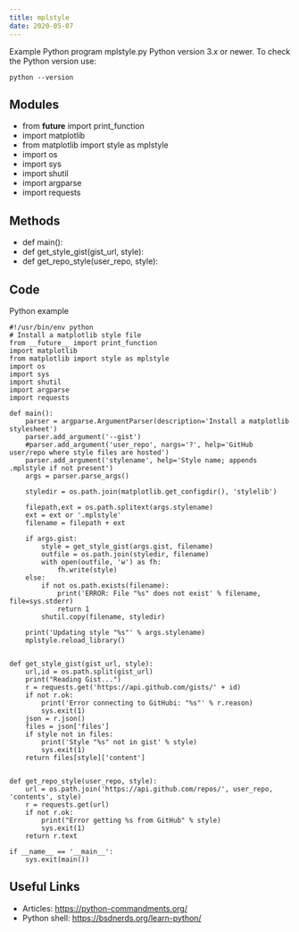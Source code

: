 ```yaml
---
title: mplstyle
date: 2020-05-07
---
```

Example Python program mplstyle.py
Python version 3.x or newer.
To check the Python version use:

    python --version

## Modules

* from __future__ import print_function
* import matplotlib
* from matplotlib import style as mplstyle
* import os
* import sys
* import shutil
* import argparse
* import requests

## Methods

* def main():
* def get_style_gist(gist_url, style):
* def get_repo_style(user_repo, style):

## Code

Python example

    #!/usr/bin/env python
    # Install a matplotlib style file
    from __future__ import print_function
    import matplotlib
    from matplotlib import style as mplstyle
    import os
    import sys
    import shutil
    import argparse
    import requests
    
    def main():
        parser = argparse.ArgumentParser(description='Install a matplotlib stylesheet')
        parser.add_argument('--gist')
        #parser.add_argument('user_repo', nargs='?', help='GitHub user/repo where style files are hosted')
        parser.add_argument('stylename', help='Style name; appends .mplstyle if not present')
        args = parser.parse_args()
    
        styledir = os.path.join(matplotlib.get_configdir(), 'stylelib')
    
        filepath,ext = os.path.splitext(args.stylename)
        ext = ext or '.mplstyle'
        filename = filepath + ext
    
        if args.gist:
            style = get_style_gist(args.gist, filename)
            outfile = os.path.join(styledir, filename)
            with open(outfile, 'w') as fh:
                fh.write(style)
        else:
            if not os.path.exists(filename):
                print('ERROR: File "%s" does not exist' % filename, file=sys.stderr)
                return 1
            shutil.copy(filename, styledir)
    
        print('Updating style "%s"' % args.stylename)
        mplstyle.reload_library()
    
    
    def get_style_gist(gist_url, style):
        url,id = os.path.split(gist_url)
        print("Reading Gist...")
        r = requests.get('https://api.github.com/gists/' + id)
        if not r.ok:
            print('Error connecting to GitHubi: "%s"' % r.reason)
            sys.exit(1)
        json = r.json()
        files = json['files']
        if style not in files:
            print('Style "%s" not in gist' % style)
            sys.exit(1)
        return files[style]['content']
    
    
    def get_repo_style(user_repo, style):
        url = os.path.join('https://api.github.com/repos/', user_repo, 'contents', style)
        r = requests.get(url)
        if not r.ok:
            print("Error getting %s from GitHub" % style)
            sys.exit(1)
        return r.text
    
    if __name__ == '__main__':
        sys.exit(main())
    

## Useful Links

- Articles: https://python-commandments.org/
- Python shell: https://bsdnerds.org/learn-python/
